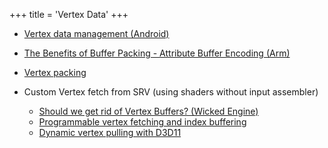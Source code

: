 +++
title = 'Vertex Data'
+++

- [Vertex data management (Android)](https://developer.android.com/games/optimize/vertex-data-management)
- [The Benefits of Buffer Packing - Attribute Buffer Encoding (Arm)](https://developer.arm.com/documentation/102537/0100/Attribute-Buffer-Encoding)
- [Vertex packing](https://solidpixel.github.io/2022/07/21/vertexpacking.html)

- Custom Vertex fetch from SRV (using shaders without input assembler)
  - [Should we get rid of Vertex Buffers? (Wicked Engine)](https://wickedengine.net/2017/06/05/should-we-get-rid-of-vertex-buffers/)
  - [Programmable vertex fetching and index buffering](https://forum.beyond3d.com/threads/programmable-vertex-fetching-and-index-buffering.57591/)
  - [Dynamic vertex pulling with D3D11](https://bazhenovc.github.io/blog/post/d3d11-dynamic-vertex-pulling/)

